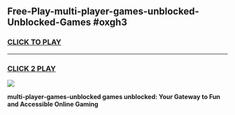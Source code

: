
## Free-Play-multi-player-games-unblocked-Unblocked-Games #oxgh3
<h3>
<a href="https://news.freeplayer.one?title=multi-player-games-unblocked&ref=8M">CLICK TO PLAY</a></h3>
<hr>

<h3>
<a href="https://news.freeplayer.one?title=multi-player-games-unblocked&ref=8M">CLICK 2 PLAY</a>
  
</h3>

<a href="https://news.freeplayer.one?title=multi-player-games-unblocked&ref=8M"><img src="https://clearcache.store/games.png"></a>


**multi-player-games-unblocked games unblocked: Your Gateway to Fun and Accessible Online Gaming**
